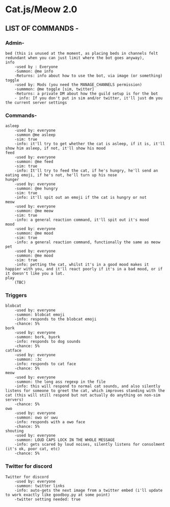 # Cat.js/Meow 2.0


## LIST OF COMMANDS -
### Admin-
    bed (this is unused at the moment, as placing beds in channels felt redundant when you can just limit where the bot goes anyway),
    info
        -used by : Everyone
        -Summon: @me info
        -Returns: info about how to use the bot, via image (or something)
    toggle
        -used by: Mods (you need the MANAGE_CHANNELS permission)
        -summmon: @me toggle [sim, twitter]
        -Returns: a private DM about how the guild setup is for the bot
        - info: If you don't put in sim and/or twitter, it'll just dm you the current server settings
### Commands-
    asleep
        -used by: everyone
        -summon @me asleep
        -sim: true
        -info: it'll try to get whether the cat is asleep, if it is, it'll show him asleep, if not, it'll show his mood
    feed
        -used by: everyone
        -summon: @me feed
        -sim: true
        -info: It'll try to feed the cat, if he's hungry, he'll send an eating emoji, if he's not, he'll turn up his nose
    hunger
        -used by: everyone
        -summon: @me hungry
        -sim: true
        -info: it'll spit out an emoji if the cat is hungry or not
    meow
        -used by: everyone
        -summon: @me meow
        -sim: true
        -info: a general reaction command, it'll spit out it's mood
    mood
        -used by: everyone
        -summon: @me mood
        -sim: true
        -info: a general reaction command, functionally the same as meow
    pet
        -used by: everyone
        -summon: @me mood
        -sim: true
        -info: petting the cat, whilst it's in a good mood makes it happier with you, and it'll react poorly if it's in a bad mood, or if it doesn't like you a lot.
    play
        (TBC)
### Triggers
    blobcat
        -used by: everyone
        -summon: blobcat emoji
        -info: responds to the blobcat emoji
        -chance: 5%
    bork
        -used by: everyone
        -summon: bork, byork
        -info: responds to dog sounds
        -chance: 5%
    catface
        -used by: everyone
        -summon: :3c
        -info: responds to cat face
        -chance: 5%
    meow
        -used by: everyone
        -summon: the long ass regexp in the file
        -info: this will respond to normal cat sounds, and also silently listens for someone to greet the cat, which improves standing with the cat (this will still respond but not actually do anything on non-sim servers)
        -chance: 5%
    owo
        -used by: everyone
        -summon: owo or uwu
        -info: responds with a owo face
        -chance: 5%
    shouting
        -used by: everyone
        -summon: LOUD CAPS LOCK IN THE WHOLE MESSAGE
        -info: gets scared by loud noises, silently listens for consolment (it's ok, poor cat, etc)
        -chance: 5%
### Twitter for discord
    Twitter for discord
        -used by: everyone
        -summon: twitter links
        -info: auto-gets the next image from a twitter embed (i'll update to work exactly like goodboy.py at some point)
        -twitter setting needed: true